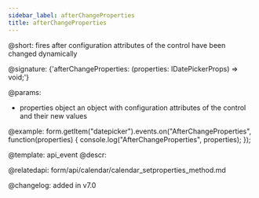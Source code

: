 ```yaml
---
sidebar_label: afterChangeProperties
title: afterChangeProperties
---          
```


@short: fires after configuration attributes of the control have been changed dynamically

@signature: {'afterChangeProperties: (properties: IDatePickerProps) => void;'}

@params:
- properties     object      an object with configuration attributes of the control and their new values

@example:
form.getItem("datepicker").events.on("AfterChangeProperties", function(properties) {
    console.log("AfterChangeProperties", properties);
});


@template: api_event
@descr:

@relatedapi: form/api/calendar/calendar_setproperties_method.md

@changelog: added in v7.0

